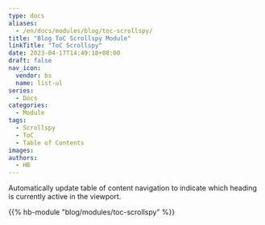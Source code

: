 ```yaml
---
type: docs
aliases:
  - /en/docs/modules/blog/toc-scrollspy/
title: "Blog ToC Scrollspy Module"
linkTitle: "ToC Scrollspy"
date: 2023-04-17T14:49:18+08:00
draft: false
nav_icon:
  vendor: bs
  name: list-ul
series:
  - Docs
categories:
  - Module
tags:
  - Scrollspy
  - ToC
  - Table of Contents
images:
authors:
  - HB
---
```


Automatically update table of content navigation to indicate which heading is currently active in the viewport.

<!--more-->

{{% hb-module "blog/modules/toc-scrollspy" %}}
